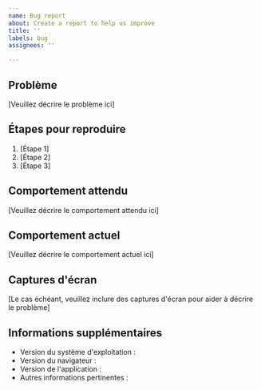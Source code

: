 ```yaml
---
name: Bug report
about: Create a report to help us improve
title: ''
labels: bug
assignees: ''

---
```


## Problème

[Veuillez décrire le problème ici]

## Étapes pour reproduire

1. [Étape 1]
2. [Étape 2]
3. [Étape 3]

## Comportement attendu

[Veuillez décrire le comportement attendu ici]

## Comportement actuel

[Veuillez décrire le comportement actuel ici]

## Captures d'écran

[Le cas échéant, veuillez inclure des captures d'écran pour aider à décrire le problème]

## Informations supplémentaires

- Version du système d'exploitation :
- Version du navigateur :
- Version de l'application :
- Autres informations pertinentes :
